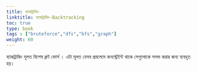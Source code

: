 ```yaml
---
title: ব্যাকট্রাকিং
linktitle: ব্যাকট্রাকিং-Backtracking
toc: true
type: book
tags : ["bruteforce","dfs","bfs","graph"]
weight: 60
---
```


ব্যাকট্রাকিং মূলত বিশেষ ব্রুট ফোর্স । এটা মূলত যেসব প্রবলেমে কনস্ট্রেইন্ট থাকে সেগুলোকে সলভ করার জন্য
ব্যবহৃত হয়।
 
